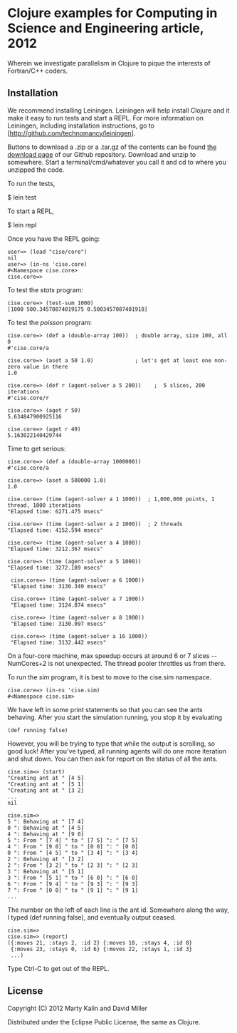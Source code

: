 # Clojure examples for Computing in Science and Engineering article, 2012

Wherein we investigate parallelism in Clojure to pique the interests of Fortran/C++ coders.

## Installation

We recommend installing Leiningen. Leiningen will help install Clojure and it make it easy to run tests and start a REPL. For more information on Leiningen, including installation instructions,
go to [http://github.com/technomancy/leiningen].

Buttons to download a .zip or a .tar.gz of the contents can be found [the download page](https://github.com/dmiller/clojure-cise-2012/downloads) of our Github repository.  Download and unzip to somewhere.  Start a terminal/cmd/whatever you call it and cd to where you unzipped the code.

To run the tests, 

   $ lein test

To start a REPL,

   $ lein repl

Once you have the REPL going:

    user=> (load "cise/core")
    nil
    user=> (in-ns 'cise.core)
    #<Namespace cise.core>
    cise.core=> 

To test the _stats_ program:

    cise.core=> (test-sum 1000)
    [1000 500.34570874019175 0.5003457087401918]

To test the _poisson_ program:

    cise.core=> (def a (double-array 100))  ; double array, size 100, all 0  
    #'cise.core/a
     
    cise.core=> (aset a 50 1.0)             ; let's get at least one non-zero value in there                                  
    1.0
     
    cise.core=> (def r (agent-solver a 5 200))    ;  5 slices, 200 iterations
    #'cise.core/r
     
    cise.core=> (aget r 50)
    5.634847900925116
     
    cise.core=> (aget r 49)
    5.163022140429744

Time to get serious:

    cise.core=> (def a (double-array 1000000))
    #'cise.core/a
     
    cise.core=> (aset a 500000 1.0)
    1.0
     
    cise.core=> (time (agent-solver a 1 1000))  ; 1,000,000 points, 1 thread, 1000 iterations
    "Elapsed time: 6271.475 msecs"
     
    cise.core=> (time (agent-solver a 2 1000))  ; 2 threads
    "Elapsed time: 4152.594 msecs"
     
    cise.core=> (time (agent-solver a 4 1000))
    "Elapsed time: 3212.367 msecs"
     
    cise.core=> (time (agent-solver a 5 1000))
    "Elapsed time: 3272.189 msecs"
     
     cise.core=> (time (agent-solver a 6 1000))
     "Elapsed time: 3130.349 msecs"
      
     cise.core=> (time (agent-solver a 7 1000))
     "Elapsed time: 3124.874 msecs"
      
     cise.core=> (time (agent-solver a 8 1000))
     "Elapsed time: 3130.097 msecs"
       
     cise.core=> (time (agent-solver a 16 1000))
     "Elapsed time: 3132.442 msecs"

On a four-core machine, max speedup occurs at around 6 or 7 slices -- NumCores+2 is not unexpected.  The thread pooler throttles us from there.

To run the _sim_ program, it is best to move to the cise.sim namespace.

    cise.core=> (in-ns 'cise.sim)
    #<Namespace cise.sim>

We have left in some print statements so that you can see the ants behaving.  After you start the simulation running, you stop it by evaluating

    (def running false)

However, you will be trying to type that while the output is scrolling, so good luck!   After you've typed, all running agents will do one more iteration and shut down. You can then ask for report on the status of all the ants.

    cise.sim=> (start)
    "Creating ant at " [4 5]
    "Creating ant at " [5 1]
    "Creating ant at " [3 2]
    ...    
    nil

    cise.sim=> 
    5 ": Behaving at " [7 4]
    0 ": Behaving at " [4 5]
    4 ": Behaving at " [9 0]
    5 ": From " [7 4] " to " [7 5] ": " [7 5]
    4 ": From " [9 0] " to " [0 0] ": " [0 0]
    0 ": From " [4 5] " to " [3 4] ": " [3 4]
    2 ": Behaving at " [3 2]
    2 ": From " [3 2] " to " [2 3] ": " [2 3]
    3 ": Behaving at " [5 1]
    3 ": From " [5 1] " to " [6 0] ": " [6 0]
    6 ": From " [9 4] " to " [9 3] ": " [9 3]
    7 ": From " [0 0] " to " [9 1] ": " [9 1]
    ...

The number on the left of each line is the ant id.
Somewhere along the way, I typed (def running false), and eventually output ceased.

    cise.sim=> 
    cise.sim=> (report)
    ({:moves 21, :stays 2, :id 2} {:moves 18, :stays 4, :id 8} 
     {:moves 23, :stays 0, :id 6} {:moves 22, :stays 1, :id 3} 
     ...)


Type Ctrl-C to get out of the REPL.

## License

Copyright (C) 2012 Marty Kalin and David Miller

Distributed under the Eclipse Public License, the same as Clojure.

